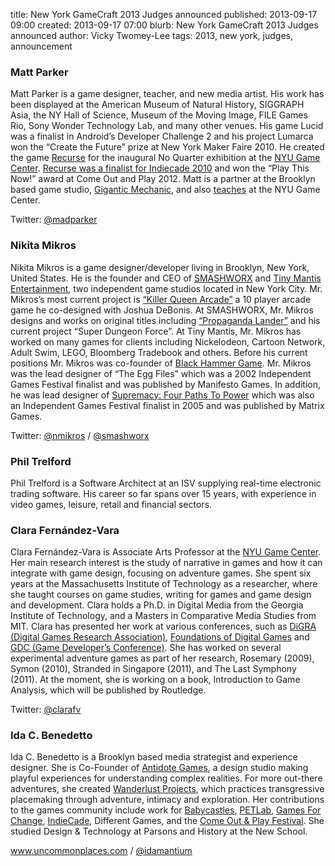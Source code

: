 title: New York GameCraft 2013 Judges announced
published: 2013-09-17 09:00
created: 2013-09-17 07:00
blurb: New York GameCraft 2013 Judges announced
author: Vicky Twomey-Lee
tags: 2013, new york, judges, announcement

<h3>Matt Parker</h3>
<p>Matt Parker is a game designer, teacher, and new media artist. His work has been displayed at the American Museum of Natural History, SIGGRAPH Asia, the NY Hall of Science, Museum of the Moving Image, FILE Games Rio, Sony Wonder Technology Lab, and many other venues. His game Lucid was a finalist in Android’s Developer Challenge 2 and his project Lumarca won the “Create the Future” prize at New York Maker Faire 2010. He created the game <a href="http://www.madparker.com/recurse/">Recurse</a> for the inaugural No Quarter exhibition at the <a href="http://gamecenter.nyu.edu/">NYU Game Center</a>. <a href="http://indiegames.com/2010/09/indiecade_2010_finalists_recur.html">Recurse was a finalist for Indiecade 2010</a> and won the “Play This Now!” award at Come Out and Play 2012. Matt is a partner at the Brooklyn based game studio, <a href="http://www.giganticmechanic.com/">Gigantic Mechanic</a>, and also <a href="http://gamecenter.nyu.edu/people">teaches</a> at the NYU Game Center.</p>
<p>Twitter: <a href="http://twitter.com/madparker">@madparker</a></p>
<h3>Nikita Mikros</h3>
<p>Nikita Mikros is a game designer/developer living in Brooklyn, New York, United States. He is the founder and CEO of <a href="http://www.smashworx.com/">SMASHWORX</a> and <a href="http://www.tinymantis.com/">Tiny Mantis Entertainment</a>, two independent game studios located in New York City. Mr. Mikros’s most current project is <a href="http://sortasoft.com/kqa">“Killer Queen Arcade”</a> a 10 player arcade game he co-designed with Joshua DeBonis. At SMASHWORX, Mr. Mikros designs and works on original titles including <a href="http://propagandalander.com/">“Propaganda Lander”</a> and his current project “Super Dungeon Force”. At Tiny Mantis, Mr. Mikros has worked on many games for clients including Nickelodeon, Cartoon Network, Adult Swim, LEGO, Bloomberg Tradebook and others. Before his current positions Mr. Mikros was co-founder of <a href="http://www.blackhammergames.com/">Black Hammer Game</a>. Mr. Mikros was the lead designer of “The Egg Files” which was a 2002 Independent Games Festival finalist and was published by Manifesto Games. In addition, he was lead designer of <a href="http://www.supremacygame.com/">Supremacy: Four Paths To Power</a> which was also an Independent Games Festival finalist in 2005 and was published by Matrix Games.</p>
<p>Twitter: <a href="http://twitter.com/nmikros">@nmikros</a> / <a href="http://twitter.com/smashworx">@smashworx</a></p>
<h3>Phil Trelford</h3>
<p>Phil Trelford is a Software Architect at an ISV supplying real-time electronic trading software. His career so far spans over 15 years, with experience in video games, leisure, retail and financial sectors.</p>
<h3>Clara Fernández-Vara</h3>
<p>Clara Fernández-Vara is Associate Arts Professor at the <a href="http://gamecenter.nyu.edu/">NYU Game Center</a>. Her main research interest is the study of narrative in games and how it can integrate with game design, focusing on adventure games. She spent six years at the Massachusetts Institute of Technology as a researcher, where she taught courses on game studies, writing for games and game design and development. Clara holds a Ph.D. in Digital Media from the Georgia Institute of Technology, and a Masters in Comparative Media Studies from MIT. Clara has presented her work at various conferences, such as <a href="http://www.digra.org/">DiGRA (Digital Games Research Association)</a>, <a href="http://www.foundationsofdigitalgames.org/">Foundations of Digital Games</a> and <a href="http://www.gdconf.com/">GDC (Game Developer’s Conference)</a>. She has worked on several experimental adventure games as part of her research, Rosemary (2009), Symon (2010), Stranded in Singapore (2011), and The Last Symphony (2011). At the moment, she is working on a book, Introduction to Game Analysis, which will be published by Routledge.</p>
<p>Twitter: <a href="http://twitter.com/clarafv">@clarafv</a></p>
<h3>Ida C. Benedetto</h3>
<p>Ida C. Benedetto is a Brooklyn based media strategist and experience designer. She is Co-Founder of <a href="http://playistheantidote.com/">Antidote Games</a>, a design studio making playful experiences for understanding complex realities. For more out-there adventures, she created <a href="http://wanderlustprojects.com/">Wanderlust Projects</a>, which practices transgressive placemaking through adventure, intimacy and exploration. Her contributions to the games community include work for <a href="http://babycastles.com/">Babycastles</a>, <a href="https://twitter.com/PETLabgames">PETLab</a>, <a href="http://www.gamesforchange.org/">Games For Change</a>, <a href="http://www.indiecade.com/">IndieCade</a>, Different Games, and the <a href="http://www.comeoutandplay.org/">Come Out &amp; Play Festival</a>. She studied Design &amp; Technology at Parsons and History at the New School.</p>
<p><a href="http://www.uncommonplaces.com">www.uncommonplaces.com</a> / <a href="http://twitter.com/idamantium">@idamantium</a></p>